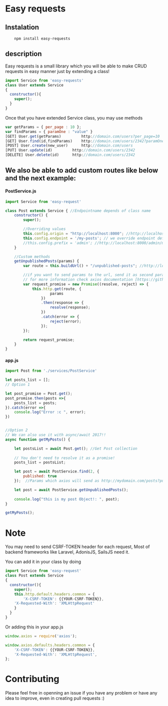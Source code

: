 # Easy requests

## Instalation
```
    npm install easy-requests
```

## description
Easy requests is a small library which you will be able to make CRUD requests in easy manner just by extending a class! 
```js
import Service from 'easy-requests'
class User extends Service
{
  constructor(){
    super();
  }
}
```
Once that you have extended Service class, you may use methods 
```js
var getParams = { per_page : 10 }; 
var findParams = { paramOne : "value" }
[GET] User.get(getParams)         http://domain.com/users?per_page=10
[GET] User.find(id,findParams)    http://domain.com/users/2342?paramOne=value 
[POST] User.create(new_user)      http://domain.com/users   
[PUT] User.update(id) 		  http://domain.com/users/2342		
[DELETE] User.delete(id)	  http://domain.com/users/2342

```
## We also be able to add custom routes like below and the next example:

#### PostService.js
```js
import Service from 'easy-request'

class Post extends Service { //Endpointname depends of class name
	constructor() {
		super();

		//Overriding values
		this.config.origin = "http://localhost:8000"; //http://localhost:8000/posts
		this.config.endpoint = '/my-posts'; // we override endpoint default name to, http://localhost:8000/my-posts 
		//this.config.prefix = 'admin'; //http://localhost:8000/admin/my-posts
	}

	//Custom methods
	getUnpublishedPosts(params) {
		var route = this.buildUrl() + "/unpublished-posts"; //http://localhost:8000/my-posts/unpublished-posts 

		//if you want to send params to the url, send it as second parameter in this.http.get function
		// for more information check axios documentation [https://github.com/mzabriskie/axios]
		var request_promise = new Promise((resolve, reject) => {
			this.http.get(route, {
					params
				})
				.then(response => {
					resolve(response);
				})
				.catch(error => {
					reject(error);
				});
		});

		return request_promise;
	}
}
```

#### app.js
```js
import Post from './services/PostService'

let posts_list = [];
// Option 1

let post_promise = Post.get();
post_promise.then(posts =>{
	posts_list = posts;
}).catch(error =>{
    console.log("Error :c ", error);
})


//Option 2
// We can also use it with async/await 2017!!
async function getMyPosts() {

	let postsList = await Post.get(); //Get Post collection
	
	// You don't need to resolve it as a promise!
	posts_list = postsList;

	let post = await PostService.find(2, {
		published: true 
	});  //Params which axios will send as http://mydomain.com/posts?published=true

	let post = await PostService.getUnpublishedPosts();
	
	console.log("this is my post Object!: ", post);
}

getMyPosts();
```

# Note

You may need to send CSRF-TOKEN header for each request, Most of backend frameworks like Laravel, AdonisJS, SailsJS need it.

You can add it in your class by doing

```js
import Service from 'easy-request'
class Post extends Service
{
  constructor(){
    super();
    this.http.default.headers.common = {
    	'X-CSRF-TOKEN': {{YOUR-CSRF-TOKEN}},
	'X-Requested-With': 'XMLHttpRequest'
    }
  }
}
```

Or adding this in your app.js

```js
window.axios = require('axios');

window.axios.defaults.headers.common = {
	'X-CSRF-TOKEN': {{YOUR-CSRF-TOKEN}},
	'X-Requested-With': 'XMLHttpRequest',
};
```

# Contributing

Please feel free in openning an issue if you have any problem or have any idea to improve, even in creating pull requests :)


